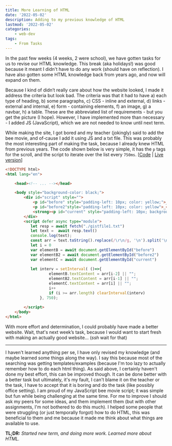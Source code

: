 ```yaml
---
title: More Learning of HTML
date: '2022-05-02'
description: Adding to my previous knowledge of HTML 
lastmod: '2022-05-02'
categories: 
    - web-dev
tags: 
    - From Tasks
---
```


In the past few weeks (4 weeks, 2 were school), we have gotten tasks for us to revise our HTML knowledge. This break (aka holidays!) was good because it meant I didn't have to do any work (should have on reflection). I have also gotten some HTML knowledge back from years ago, and now will expand on them.

Because I kind of didn’t really care about how the website looked, I made it address the criteria but look bad. The criteria was that it had to have a) each type of heading, b) some paragraphs, c) CSS - inline and external, d) links - external and internal, e) form - containing elements, f) an image, g) a navbar, h) a table. These are the abbreviated list of requirements - but you get the picture (I hope). However, I have implemented more than necessary - I added JS (JavaScript), which we are not needed to know until next term.

While making the site, I got bored and my teacher (jokingly) said to add the bee movie, and of-cause I add it using JS and a txt file. This was probably the most interesting part of making the task, because I already knew HTML from previous years. The code shown below is very simple, it has the `p` tags for the scroll, and the script to iterate over the list every `750ms`. [[Code](https://github.com/Michael-Schoo/tasks/tree/main/BasicWebsite) | [Live version](https://michael-schoo.github.io/tasks/BasicWebsite/)]

```html
<!DOCTYPE html>
<html lang="en">

    <head><!-- ... --></head>

    <body style="background-color: black;">
        <div id="script" style="">
            <p id="before" style="padding-left: 10px; color: yellow;">_</p>
            <p id="before2"style="padding-left: 10px; color: yellow">_</p>
            <strong><p id="current" style="padding-left: 10px; background-color: yellow; color: black;">_</p></strong>
        </div>
        <script defer async type="module">
           let resp = await fetch("./gistfile1.txt")
           let text =  await resp.text()
           console.log(text);
           const arr = text.toString().replace(/\r\n/g, '\n').split('\n');
           let i = 0
           var elementB = await document.getElementById("before")
           var elementB2 = await document.getElementById("before2")
           var elementC = await document.getElementById("current")
           
           let interv = setInterval( ()=>{
                   elementB.textContent = arr[i-2] || "‎";
                   elementB2.textContent = arr[i-1] || "‎";
                   elementC.textContent = arr[i] || "‎";
                   i++
                   if (i >= arr.length) clearInterval(interv)
               }, 750);
 
        </script>
    </body>
</html>
```

With more effort and determination, I could probably have made a better website. Wait, that's next week’s task, because I would want to start fresh with making an actually good website... (*ssh* wait for that)

---

I haven't learned anything per se, I have only revised my knowledge (and maybe learned some things along the way). I say this because most of the searching was getting templates/examples (because I'm too lazy to actually remember how to do each html thing). As said above, I certainly haven't done my best effort, this can be improved though. It can be done better with a better task but ultimately, it's my fault, I can't blame it on the teacher or the task, I have to accept that it is boring and do the task (like possibly office setting). I am proud of my JavaScript bee movie script; it was simple but fun while being challenging at the same time. For me to improve I should ask my peers for some ideas, and them implement them (but with other assignments, I'm not bothered to do this much). I helped some people that were struggling (or just temporally forgot) how to do HTML, this was beneficial to them and me because it made me think about what things are available to use.

**TL;DR:** *Started new term, and doing more work. Learned more about HTML.*
